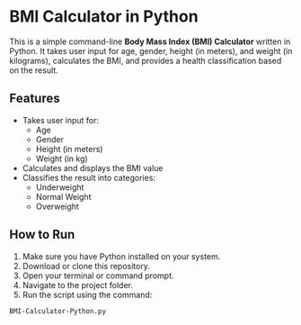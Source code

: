 # BMI Calculator in Python

This is a simple command-line **Body Mass Index (BMI) Calculator** written in Python. It takes user input for age, gender, height (in meters), and weight (in kilograms), calculates the BMI, and provides a health classification based on the result.

## Features

- Takes user input for:
  - Age
  - Gender
  - Height (in meters)
  - Weight (in kg)
- Calculates and displays the BMI value
- Classifies the result into categories:
  - Underweight
  - Normal Weight
  - Overweight

## How to Run

1. Make sure you have Python installed on your system.
2. Download or clone this repository.
3. Open your terminal or command prompt.
4. Navigate to the project folder.
5. Run the script using the command:

```bash
BMI-Calculator-Python.py
